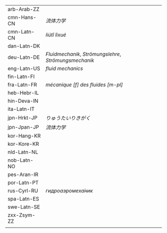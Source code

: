 | | |
|-|-|
| arb-Arab-ZZ |  |
| cmn-Hans-CN | _流体力学_ |
| cmn-Latn-CN | _liútǐ lìxué_ |
| dan-Latn-DK |  |
| deu-Latn-DE | _Fluidmechanik_, _Strömungslehre_, _Strömungsmechanik_ |
| eng-Latn-US | _fluid mechanics_ |
| fin-Latn-FI |  |
| fra-Latn-FR | _mécanique [f] des fluides [m-pl]_ |
| heb-Hebr-IL |  |
| hin-Deva-IN |  |
| ita-Latn-IT |  |
| jpn-Hrkt-JP | _りゅうたいりきがく_ |
| jpn-Jpan-JP | _流体力学_ |
| kor-Hang-KR |  |
| kor-Kore-KR |  |
| nld-Latn-NL |  |
| nob-Latn-NO |  |
| pes-Aran-IR |  |
| por-Latn-PT |  |
| rus-Cyrl-RU | _гидроаэромеха́ник_ |
| spa-Latn-ES |  |
| swe-Latn-SE |  |
| zxx-Zsym-ZZ |  |
|  |  |